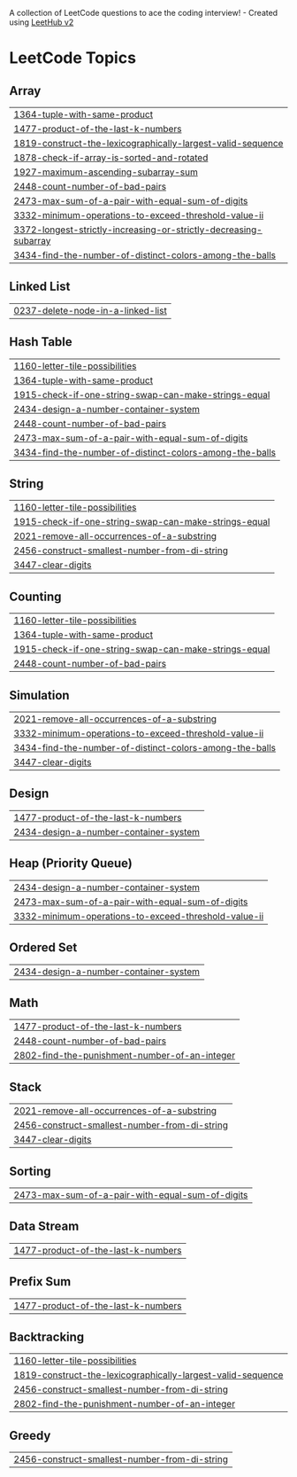 A collection of LeetCode questions to ace the coding interview! - Created using [LeetHub v2](https://github.com/arunbhardwaj/LeetHub-2.0)
<!---LeetCode Topics Start-->
# LeetCode Topics
## Array
|  |
| ------- |
| [1364-tuple-with-same-product](https://github.com/abhishek-dhnma/LeetcodeSubbmisson2024/tree/master/1364-tuple-with-same-product) |
| [1477-product-of-the-last-k-numbers](https://github.com/abhishek-dhnma/LeetcodeSubbmisson2024/tree/master/1477-product-of-the-last-k-numbers) |
| [1819-construct-the-lexicographically-largest-valid-sequence](https://github.com/abhishek-dhnma/LeetcodeSubbmisson2024/tree/master/1819-construct-the-lexicographically-largest-valid-sequence) |
| [1878-check-if-array-is-sorted-and-rotated](https://github.com/abhishek-dhnma/LeetcodeSubbmisson2024/tree/master/1878-check-if-array-is-sorted-and-rotated) |
| [1927-maximum-ascending-subarray-sum](https://github.com/abhishek-dhnma/LeetcodeSubbmisson2024/tree/master/1927-maximum-ascending-subarray-sum) |
| [2448-count-number-of-bad-pairs](https://github.com/abhishek-dhnma/LeetcodeSubbmisson2024/tree/master/2448-count-number-of-bad-pairs) |
| [2473-max-sum-of-a-pair-with-equal-sum-of-digits](https://github.com/abhishek-dhnma/LeetcodeSubbmisson2024/tree/master/2473-max-sum-of-a-pair-with-equal-sum-of-digits) |
| [3332-minimum-operations-to-exceed-threshold-value-ii](https://github.com/abhishek-dhnma/LeetcodeSubbmisson2024/tree/master/3332-minimum-operations-to-exceed-threshold-value-ii) |
| [3372-longest-strictly-increasing-or-strictly-decreasing-subarray](https://github.com/abhishek-dhnma/LeetcodeSubbmisson2024/tree/master/3372-longest-strictly-increasing-or-strictly-decreasing-subarray) |
| [3434-find-the-number-of-distinct-colors-among-the-balls](https://github.com/abhishek-dhnma/LeetcodeSubbmisson2024/tree/master/3434-find-the-number-of-distinct-colors-among-the-balls) |
## Linked List
|  |
| ------- |
| [0237-delete-node-in-a-linked-list](https://github.com/abhishek-dhnma/LeetcodeSubbmisson2024/tree/master/0237-delete-node-in-a-linked-list) |
## Hash Table
|  |
| ------- |
| [1160-letter-tile-possibilities](https://github.com/abhishek-dhnma/LeetcodeSubbmisson2024/tree/master/1160-letter-tile-possibilities) |
| [1364-tuple-with-same-product](https://github.com/abhishek-dhnma/LeetcodeSubbmisson2024/tree/master/1364-tuple-with-same-product) |
| [1915-check-if-one-string-swap-can-make-strings-equal](https://github.com/abhishek-dhnma/LeetcodeSubbmisson2024/tree/master/1915-check-if-one-string-swap-can-make-strings-equal) |
| [2434-design-a-number-container-system](https://github.com/abhishek-dhnma/LeetcodeSubbmisson2024/tree/master/2434-design-a-number-container-system) |
| [2448-count-number-of-bad-pairs](https://github.com/abhishek-dhnma/LeetcodeSubbmisson2024/tree/master/2448-count-number-of-bad-pairs) |
| [2473-max-sum-of-a-pair-with-equal-sum-of-digits](https://github.com/abhishek-dhnma/LeetcodeSubbmisson2024/tree/master/2473-max-sum-of-a-pair-with-equal-sum-of-digits) |
| [3434-find-the-number-of-distinct-colors-among-the-balls](https://github.com/abhishek-dhnma/LeetcodeSubbmisson2024/tree/master/3434-find-the-number-of-distinct-colors-among-the-balls) |
## String
|  |
| ------- |
| [1160-letter-tile-possibilities](https://github.com/abhishek-dhnma/LeetcodeSubbmisson2024/tree/master/1160-letter-tile-possibilities) |
| [1915-check-if-one-string-swap-can-make-strings-equal](https://github.com/abhishek-dhnma/LeetcodeSubbmisson2024/tree/master/1915-check-if-one-string-swap-can-make-strings-equal) |
| [2021-remove-all-occurrences-of-a-substring](https://github.com/abhishek-dhnma/LeetcodeSubbmisson2024/tree/master/2021-remove-all-occurrences-of-a-substring) |
| [2456-construct-smallest-number-from-di-string](https://github.com/abhishek-dhnma/LeetcodeSubbmisson2024/tree/master/2456-construct-smallest-number-from-di-string) |
| [3447-clear-digits](https://github.com/abhishek-dhnma/LeetcodeSubbmisson2024/tree/master/3447-clear-digits) |
## Counting
|  |
| ------- |
| [1160-letter-tile-possibilities](https://github.com/abhishek-dhnma/LeetcodeSubbmisson2024/tree/master/1160-letter-tile-possibilities) |
| [1364-tuple-with-same-product](https://github.com/abhishek-dhnma/LeetcodeSubbmisson2024/tree/master/1364-tuple-with-same-product) |
| [1915-check-if-one-string-swap-can-make-strings-equal](https://github.com/abhishek-dhnma/LeetcodeSubbmisson2024/tree/master/1915-check-if-one-string-swap-can-make-strings-equal) |
| [2448-count-number-of-bad-pairs](https://github.com/abhishek-dhnma/LeetcodeSubbmisson2024/tree/master/2448-count-number-of-bad-pairs) |
## Simulation
|  |
| ------- |
| [2021-remove-all-occurrences-of-a-substring](https://github.com/abhishek-dhnma/LeetcodeSubbmisson2024/tree/master/2021-remove-all-occurrences-of-a-substring) |
| [3332-minimum-operations-to-exceed-threshold-value-ii](https://github.com/abhishek-dhnma/LeetcodeSubbmisson2024/tree/master/3332-minimum-operations-to-exceed-threshold-value-ii) |
| [3434-find-the-number-of-distinct-colors-among-the-balls](https://github.com/abhishek-dhnma/LeetcodeSubbmisson2024/tree/master/3434-find-the-number-of-distinct-colors-among-the-balls) |
| [3447-clear-digits](https://github.com/abhishek-dhnma/LeetcodeSubbmisson2024/tree/master/3447-clear-digits) |
## Design
|  |
| ------- |
| [1477-product-of-the-last-k-numbers](https://github.com/abhishek-dhnma/LeetcodeSubbmisson2024/tree/master/1477-product-of-the-last-k-numbers) |
| [2434-design-a-number-container-system](https://github.com/abhishek-dhnma/LeetcodeSubbmisson2024/tree/master/2434-design-a-number-container-system) |
## Heap (Priority Queue)
|  |
| ------- |
| [2434-design-a-number-container-system](https://github.com/abhishek-dhnma/LeetcodeSubbmisson2024/tree/master/2434-design-a-number-container-system) |
| [2473-max-sum-of-a-pair-with-equal-sum-of-digits](https://github.com/abhishek-dhnma/LeetcodeSubbmisson2024/tree/master/2473-max-sum-of-a-pair-with-equal-sum-of-digits) |
| [3332-minimum-operations-to-exceed-threshold-value-ii](https://github.com/abhishek-dhnma/LeetcodeSubbmisson2024/tree/master/3332-minimum-operations-to-exceed-threshold-value-ii) |
## Ordered Set
|  |
| ------- |
| [2434-design-a-number-container-system](https://github.com/abhishek-dhnma/LeetcodeSubbmisson2024/tree/master/2434-design-a-number-container-system) |
## Math
|  |
| ------- |
| [1477-product-of-the-last-k-numbers](https://github.com/abhishek-dhnma/LeetcodeSubbmisson2024/tree/master/1477-product-of-the-last-k-numbers) |
| [2448-count-number-of-bad-pairs](https://github.com/abhishek-dhnma/LeetcodeSubbmisson2024/tree/master/2448-count-number-of-bad-pairs) |
| [2802-find-the-punishment-number-of-an-integer](https://github.com/abhishek-dhnma/LeetcodeSubbmisson2024/tree/master/2802-find-the-punishment-number-of-an-integer) |
## Stack
|  |
| ------- |
| [2021-remove-all-occurrences-of-a-substring](https://github.com/abhishek-dhnma/LeetcodeSubbmisson2024/tree/master/2021-remove-all-occurrences-of-a-substring) |
| [2456-construct-smallest-number-from-di-string](https://github.com/abhishek-dhnma/LeetcodeSubbmisson2024/tree/master/2456-construct-smallest-number-from-di-string) |
| [3447-clear-digits](https://github.com/abhishek-dhnma/LeetcodeSubbmisson2024/tree/master/3447-clear-digits) |
## Sorting
|  |
| ------- |
| [2473-max-sum-of-a-pair-with-equal-sum-of-digits](https://github.com/abhishek-dhnma/LeetcodeSubbmisson2024/tree/master/2473-max-sum-of-a-pair-with-equal-sum-of-digits) |
## Data Stream
|  |
| ------- |
| [1477-product-of-the-last-k-numbers](https://github.com/abhishek-dhnma/LeetcodeSubbmisson2024/tree/master/1477-product-of-the-last-k-numbers) |
## Prefix Sum
|  |
| ------- |
| [1477-product-of-the-last-k-numbers](https://github.com/abhishek-dhnma/LeetcodeSubbmisson2024/tree/master/1477-product-of-the-last-k-numbers) |
## Backtracking
|  |
| ------- |
| [1160-letter-tile-possibilities](https://github.com/abhishek-dhnma/LeetcodeSubbmisson2024/tree/master/1160-letter-tile-possibilities) |
| [1819-construct-the-lexicographically-largest-valid-sequence](https://github.com/abhishek-dhnma/LeetcodeSubbmisson2024/tree/master/1819-construct-the-lexicographically-largest-valid-sequence) |
| [2456-construct-smallest-number-from-di-string](https://github.com/abhishek-dhnma/LeetcodeSubbmisson2024/tree/master/2456-construct-smallest-number-from-di-string) |
| [2802-find-the-punishment-number-of-an-integer](https://github.com/abhishek-dhnma/LeetcodeSubbmisson2024/tree/master/2802-find-the-punishment-number-of-an-integer) |
## Greedy
|  |
| ------- |
| [2456-construct-smallest-number-from-di-string](https://github.com/abhishek-dhnma/LeetcodeSubbmisson2024/tree/master/2456-construct-smallest-number-from-di-string) |
<!---LeetCode Topics End-->